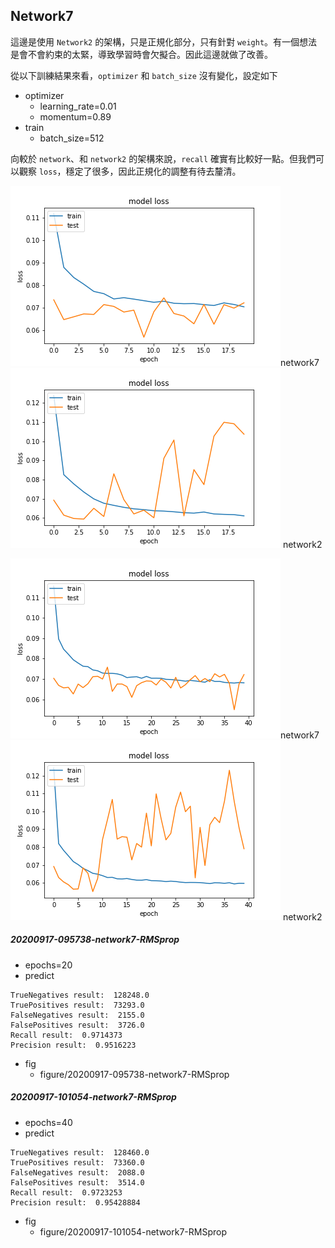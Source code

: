 ## Network7
這邊是使用 `Network2` 的架構，只是正規化部分，只有針對 `weight`。有一個想法是會不會約束的太緊，導致學習時會欠擬合。因此這邊就做了改善。

從以下訓練結果來看，`optimizer` 和 `batch_size` 沒有變化，設定如下
- optimizer
    - learning_rate=0.01
    - momentum=0.89
- train
    - batch_size=512

向較於 `network`、和 `network2` 的架構來說，`recall` 確實有比較好一點。但我們可以觀察 `loss`，穩定了很多，因此正規化的調整有待去釐清。

![](../figure/20200917-095738-network7-RMSprop/loss.png)network7
![](../figure/20200915-122026-network2-RMSprop/loss.png) network2

![](../figure/20200917-101054-network7-RMSprop/loss.png)network7
![](../figure/20200915-124032-network2-RMSprop/loss.png)
network2
##### 20200917-095738-network7-RMSprop
- epochs=20
- predict
```
TrueNegatives result:  128248.0
TruePositives result:  73293.0
FalseNegatives result:  2155.0
FalsePositives result:  3726.0
Recall result:  0.9714373
Precision result:  0.9516223
```
- fig
    - figure/20200917-095738-network7-RMSprop

##### 20200917-101054-network7-RMSprop
- epochs=40
- predict
```
TrueNegatives result:  128460.0
TruePositives result:  73360.0
FalseNegatives result:  2088.0
FalsePositives result:  3514.0
Recall result:  0.9723253
Precision result:  0.95428884
```
- fig
    - figure/20200917-101054-network7-RMSprop